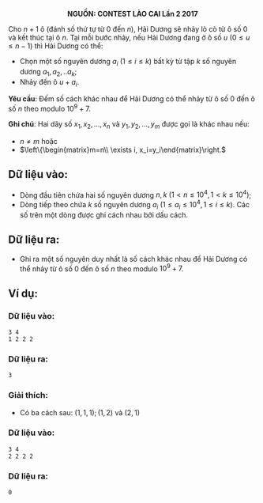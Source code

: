 **<center>NGUỒN: CONTEST LÀO CAI Lần 2 2017</center>**

Cho $n+1$ ô (đánh số thứ tự từ $0$ đến $n$), Hải Dương sẽ nhảy lò cò từ ô số $0$ và kết thúc tại ô $n$. Tại mỗi bước nhảy, nếu Hải Dương đang ở ô số $u\ (0≤ u ≤ n-1)$ thì Hải Dương có thể:

- Chọn một số nguyên dương $a_i\  (1≤i≤k)$ bất kỳ từ tập $k$ số nguyên dương $a_1,a_2,..a_k$;
- Nhảy đến ô  $u+a_i$.

**Yêu cầu**: Đếm số cách khác nhau để Hải Dương có thể nhảy từ ô số $0$ đến ô số $n$ theo modulo $10^9+7$.

**Ghi chú**: Hai dãy số $x_1,x_2,…,x_n$ và $y_1,y_2,…,y_m$ được gọi là khác nhau nếu:

- $n≠m$ hoặc
- $\left\{\begin{matrix}m=n\\ \exists i, x_i=y_i\end{matrix}\right.$

## Dữ liệu vào:
- Dòng đầu tiên chứa hai số nguyên dương $n,k\ (1< n \le 10^4, 1 <  k ≤ 10^4)$;
- Dòng tiếp theo chứa $k$ số nguyên dương $a_i\ (1≤a_i≤10^4,1≤ i ≤ k)$.
Các số trên một dòng được ghi cách nhau bởi dấu cách.

## Dữ liệu ra:
- Ghi ra một số nguyên duy nhất là số cách khác nhau để Hải Dương có thể nhảy từ ô số $0$ đến ô số $n$ theo modulo $10^9+7$.

## Ví dụ:
### Dữ liệu vào:
```
3 4
1 2 2 2
```

### Dữ liệu ra:
```
3
```

### Giải thích:
- Có ba cách sau: $(1,1,1); (1,2)\text{ và }(2,1)$

### Dữ liệu vào:
```
3 4
2 2 2 2
```

### Dữ liệu ra:
```
0
```